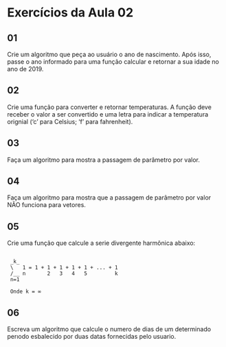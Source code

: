 # Exercícios da Aula 02

## 01

Crie um algoritmo que peça ao usuário o ano de nascimento. Após isso, passe o ano informado para uma função calcular e retornar a sua idade no ano de 2019.

## 02

Crie uma função para converter e retornar temperaturas. A função deve receber o valor a ser convertido e uma letra para indicar a temperatura orignial (‘c’ para Celsius; ‘f’ para fahrenheit).

## 03

Faça um algoritmo para mostra a passagem de parâmetro por valor.

## 04

Faça um algoritmo para mostra que a passagem de parâmetro por valor NÃO funciona para vetores.

## 05

Crie uma função que calcule a serie divergente harmônica abaixo:

```

 _k_
 \   1 = 1 + 1 + 1 + 1 + 1 + ... + 1
 /__ n       2   3   4   5         k
 n=1

 Onde k = ∞
```

## 06

Escreva um algoritmo que calcule o numero de dias de um determinado perıodo esbalecido por duas datas fornecidas pelo usuario.